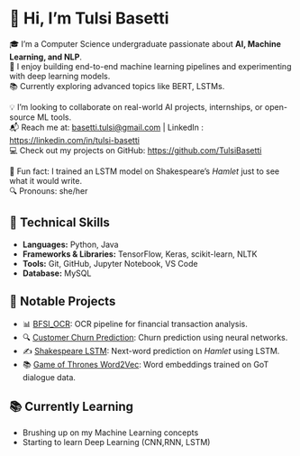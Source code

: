 # 👋 Hi, I’m Tulsi Basetti

🎓 I’m a Computer Science undergraduate passionate about **AI, Machine Learning, and NLP**.  
🧠 I enjoy building end-to-end machine learning pipelines and experimenting with deep learning models.  
📚 Currently exploring advanced topics like BERT, LSTMs.

💡 I’m looking to collaborate on real-world AI projects, internships, or open-source ML tools.  
📬 Reach me at: basetti.tulsi@gmail.com | LinkedIn : https://linkedin.com/in/tulsi-basetti  
💻 Check out my projects on GitHub: https://github.com/TulsiBasetti

🌱 Fun fact: I trained an LSTM model on Shakespeare’s *Hamlet* just to see what it would write.  
🔍 Pronouns: she/her



## 🧠 Technical Skills
- **Languages:** Python, Java  
- **Frameworks & Libraries:** TensorFlow, Keras, scikit-learn, NLTK  
- **Tools:** Git, GitHub, Jupyter Notebook, VS Code  
- **Database:** MySQL


## 🚀 Notable Projects
- 📊 [BFSI_OCR](https://github.com/TulsiBasetti/BFSI_OCR): OCR pipeline for financial transaction analysis.  
- 🔍 [Customer Churn Prediction](https://github.com/TulsiBasetti/customer-churn-prediction-using-ANN): Churn prediction using neural networks.  
- ✍️ [Shakespeare LSTM](https://github.com/TulsiBasetti/Next_Word_Predictor-_Shakeshpeare_Hamlet_LSTM): Next-word prediction on *Hamlet* using LSTM.  
- 📚 [Game of Thrones Word2Vec](https://github.com/TulsiBasetti/game-of-thrones-using-Word2Vec): Word embeddings trained on GoT dialogue data.



## 📚 Currently Learning
- Brushing up on my Machine Learning concepts  
- Starting to learn Deep Learning (CNN,RNN, LSTM)  

<!---
TulsiBasetti/TulsiBasetti is a ✨ special ✨ repository because its `README.md` (this file) appears on your GitHub profile.
You can click the Preview link to take a look at your changes.
--->
